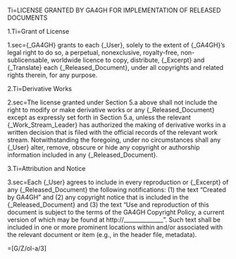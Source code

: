 Ti=LICENSE GRANTED BY GA4GH FOR IMPLEMENTATION OF RELEASED DOCUMENTS

1.Ti=Grant of License

1.sec={_GA4GH} grants to each {_User}, solely to the extent of {_GA4GH}’s legal right to do so, a perpetual, nonexclusive, royalty-free, non-sublicensable, worldwide licence to copy, distribute, {_Excerpt} and {_Translate} each {_Released_Document}, under all copyrights and related rights therein, for any purpose.

2.Ti=Derivative Works

2.sec=The license granted under Section 5.a above shall not include the right to modify or make derivative works or any {_Released_Document} except as expressly set forth in Section 5.a, unless the relevant {_Work_Stream_Leader} has authorized the making of derivative works in a written decision that is filed with the official records of the relevant work stream.  Notwithstanding the foregoing, under no circumstances shall any {_User} alter, remove, obscure or hide any copyright or authorship information included in any {_Released_Document}.

3.Ti=Attribution and Notice

3.sec=Each {_User} agrees to include in every reproduction or {_Excerpt} of any {_Released_Document} the following notifications: (1) the text “Created by GA4GH” and (2) any copyright notice that is included in the {_Released_Document} and (3) the text “Use and reproduction of this document is subject to the terms of the GA4GH Copyright Policy, a current version of which may be found at http://______________”. Such text shall be included in one or more prominent locations within and/or associated with the relevant document or item (e.g., in the header file, metadata). 

=[G/Z/ol-a/3]
